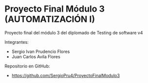 # Proyecto Final Módulo 3 (AUTOMATIZACIÓN I)
Proyecto final del módulo 3 del diplomado de Testing de software v4

Integrantes:
 - Sergio Ivan Prudencio Flores
 - Juan Carlos Avila Flores

Repositorio en GitHub:
 - https://github.com/SergioPru4/ProyectoFinalModulo3
